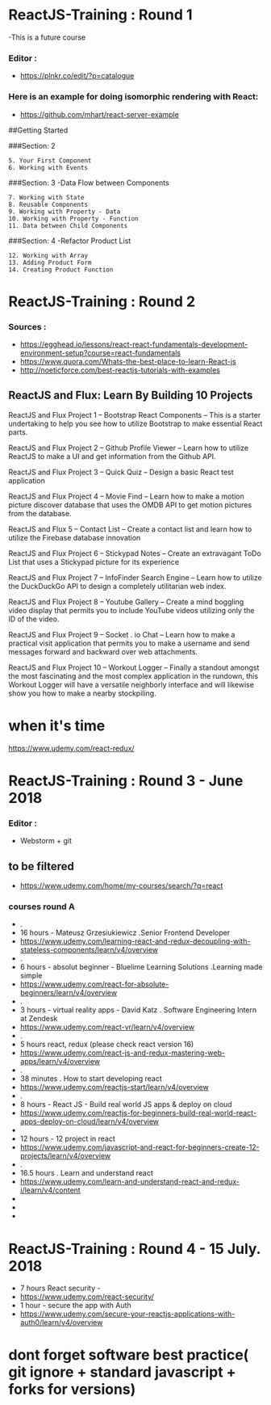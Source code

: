 # ReactJS-Training  : Round 1
-This is a future course

### Editor :
- https://plnkr.co/edit/?p=catalogue

### Here is an example for doing isomorphic rendering with React:
- https://github.com/mhart/react-server-example


##Getting Started

###Section: 2

    5. Your First Component
    6. Working with Events

###Section: 3 
-Data Flow between Components

    7. Working with State 
    8. Reusable Components
    9. Working with Property - Data 
    10. Working with Property - Function
    11. Data between Child Components

###Section: 4 
-Refactor Product List

    12. Working with Array 
    13. Adding Product Form 
    14. Creating Product Function

# ReactJS-Training  : Round 2

### Sources :
- https://egghead.io/lessons/react-react-fundamentals-development-environment-setup?course=react-fundamentals
- https://www.quora.com/Whats-the-best-place-to-learn-React-js 
- http://noeticforce.com/best-reactjs-tutorials-with-examples

## ReactJS and Flux: Learn By Building 10 Projects 

ReactJS and Flux Project 1 – Bootstrap React Components – This is a starter undertaking to help you see how to utilize Bootstrap to make essential React parts.

ReactJS and Flux Project 2 – Github Profile Viewer – Learn how to utilize ReactJS to make a UI and get information from the Github API.

ReactJS and Flux Project 3 – Quick Quiz – Design a basic React test application

ReactJS and Flux Project 4 – Movie Find – Learn how to make a motion picture discover database that uses the OMDB API to get motion pictures from the database.

ReactJS and Flux 5 – Contact List – Create a contact list and learn how to utilize the Firebase database innovation

ReactJS and Flux Project 6 – Stickypad Notes – Create an extravagant ToDo List that uses a Stickypad picture for its experience

ReactJS and Flux Project 7 – InfoFinder Search Engine – Learn how to utilize the DuckDuckGo API to design a completely utilitarian web index.

ReactJS and Flux Project 8 – Youtube Gallery – Create a mind boggling video display that permits you to include YouTube videos utilizing only the ID of the video.

ReactJS and Flux Project 9 – Socket . io Chat – Learn how to make a practical visit application that permits you to make a username and send messages forward and backward over web attachments.

ReactJS and Flux Project 10 – Workout Logger – Finally a standout amongst the most fascinating and the most complex application in the rundown, this Workout Logger will have a versatile neighborly interface and will likewise show you how to make a nearby stockpiling.


# when it's time
https://www.udemy.com/react-redux/

# ReactJS-Training  : Round 3 - June 2018
### Editor :
- Webstorm + git
## to be filtered
- https://www.udemy.com/home/my-courses/search/?q=react
### courses round A
- .
- 16 hours - Mateusz Grzesiukiewicz  .Senior Frontend Developer
- https://www.udemy.com/learning-react-and-redux-decoupling-with-stateless-components/learn/v4/overview
- .
-  6 hours - absolut beginner - Bluelime Learning Solutions .Learning made simple
- https://www.udemy.com/react-for-absolute-beginners/learn/v4/overview
- .
-  3 hours - virtual reality apps - David Katz . Software Engineering Intern at Zendesk
-  https://www.udemy.com/react-vr/learn/v4/overview
- .
-  5 hours react, redux (please check react version 16)
-  https://www.udemy.com/react-js-and-redux-mastering-web-apps/learn/v4/overview
- .
- 38 minutes . How to start developing react
-  https://www.udemy.com/reactjs-start/learn/v4/overview
- .
- 8 hours - React JS - Build real world JS apps & deploy on cloud
- https://www.udemy.com/reactjs-for-beginners-build-real-world-react-apps-deploy-on-cloud/learn/v4/overview
- 
- 12 hours - 12 project in react
- https://www.udemy.com/javascript-and-react-for-beginners-create-12-projects/learn/v4/overview
- .
- 16.5 hours . Learn and understand react
- https://www.udemy.com/learn-and-understand-react-and-redux-i/learn/v4/content
- 
- 
- 
# ReactJS-Training  : Round 4 - 15 July. 2018
- 7 hours React security -
- https://www.udemy.com/react-security/
- 1 hour - secure the app with Auth
- https://www.udemy.com/secure-your-reactjs-applications-with-auth0/learn/v4/overview


# dont forget software best practice( git ignore + standard javascript + forks for versions)
